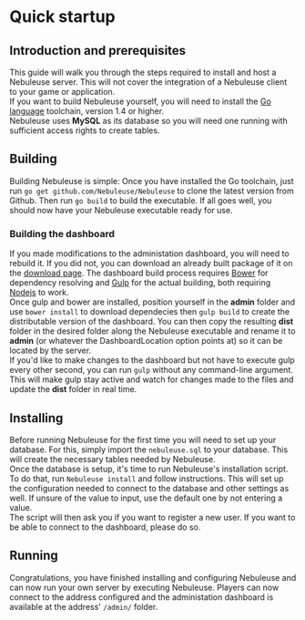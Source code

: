 # Quick startup
## Introduction and prerequisites
This guide will walk you through the steps required to install and host a Nebuleuse server. This will not cover the integration of a Nebuleuse client to your game or application.  
If you want to build Nebuleuse yourself, you will need to install the [Go language](http://golang.org/) toolchain, version 1.4 or higher.  
Nebuleuse uses **MySQL** as its database so you will need one running with sufficient access rights to create tables.
## Building
Building Nebuleuse is simple: Once you have installed the Go toolchain, just run `go get github.com/Nebuleuse/Nebuleuse` to clone the latest version from Github. Then run `go build` to build the executable. If all goes well, you should now have your Nebuleuse executable ready for use.  
### Building the dashboard
If you made modifications to the administation dashboard, you will need to rebuild it. If you did not, you can download an already built package of it on the [download page](#/download). The dashboard build process requires [Bower](http://bower.io/) for dependency resolving and [Gulp](http://gulpjs.com/) for the actual building, both requiring [Nodejs](https://nodejs.org/) to work.  
Once gulp and bower are installed, position yourself in the **admin** folder and use `bower install` to download dependecies then `gulp build` to create the distributable version of the dashboard. You can then copy the resulting **dist** folder in the desired folder along the Nebuleuse executable and rename it to **admin** (or whatever the DashboardLocation option points at) so it can be located by the server.  
If you'd like to make changes to the dashboard but not have to execute gulp every other second, you can run `gulp` without any command-line argument. This will make gulp stay active and watch for changes made to the files and update the **dist** folder in real time.
## Installing
Before running Nebuleuse for the first time you will need to set up your database. For this, simply import the `nebuleuse.sql` to your database. This will create the necessary tables needed by Nebuleuse.  
Once the database is setup, it's time to run Nebuleuse's installation script. To do that, run `Nebuleuse install` and follow instructions. This will set up the configuration needed to connect to the database and other settings as well. If unsure of the value to input, use the default one by not entering a value.  
The script will then ask you if you want to register a new user. If you want to be able to connect to the dashboard, please do so.
## Running
Congratulations, you have finished installing and configuring Nebuleuse and can now run your own server by executing Nebuleuse. Players can now connect to the address configured and the administation dashboard is available at the address' `/admin/` folder.